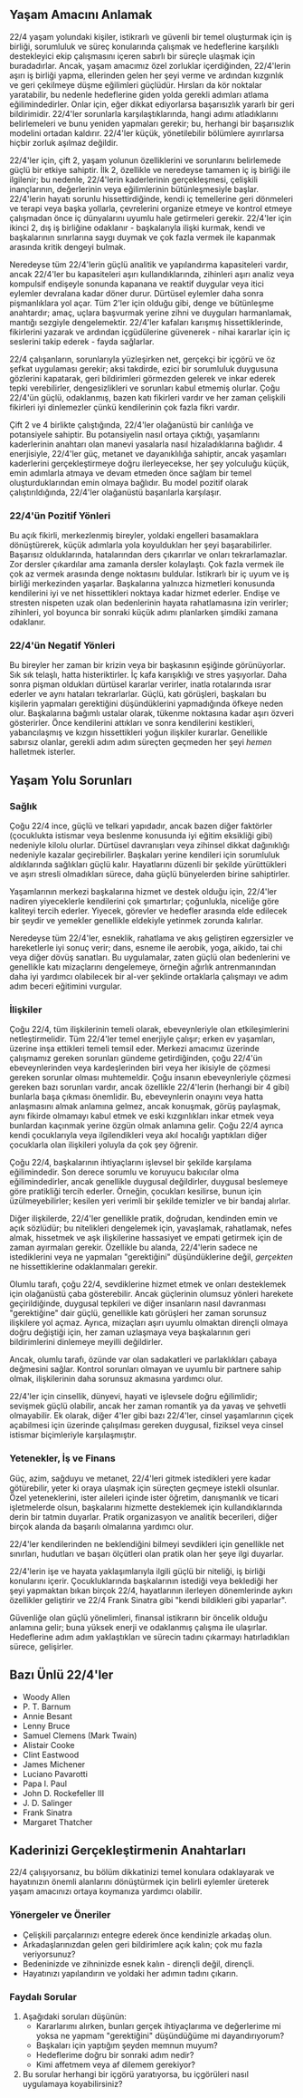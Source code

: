 ## Yaşam Amacını Anlamak

22/4 yaşam yolundaki kişiler, istikrarlı ve güvenli bir temel oluşturmak için iş birliği, sorumluluk ve süreç konularında çalışmak ve hedeflerine karşılıklı destekleyici ekip çalışmasını içeren sabırlı bir süreçle ulaşmak için buradadırlar. Ancak, yaşam amacımız özel zorluklar içerdiğinden, 22/4'lerin aşırı iş birliği yapma, ellerinden gelen her şeyi verme ve ardından kızgınlık ve geri çekilmeye düşme eğilimleri güçlüdür. Hırsları da kör noktalar yaratabilir, bu nedenle hedeflerine giden yolda gerekli adımları atlama eğilimindedirler. Onlar için, eğer dikkat ediyorlarsa başarısızlık yararlı bir geri bildirimidir. 22/4'ler sorunlarla karşılaştıklarında, hangi adımı atladıklarını belirlemeleri ve bunu yeniden yapmaları gerekir; bu, herhangi bir başarısızlık modelini ortadan kaldırır. 22/4'ler küçük, yönetilebilir bölümlere ayırırlarsa hiçbir zorluk aşılmaz değildir.

22/4'ler için, çift 2, yaşam yolunun özelliklerini ve sorunlarını belirlemede güçlü bir etkiye sahiptir. İlk 2, özellikle ve neredeyse tamamen iç iş birliği ile ilgilenir; bu nedenle, 22/4'lerin kaderlerinin gerçekleşmesi, çelişkili inançlarının, değerlerinin veya eğilimlerinin bütünleşmesiyle başlar. 22/4'lerin hayatı sorunlu hissettirdiğinde, kendi iç temellerine geri dönmeleri ve terapi veya başka yollarla, çevrelerini organize etmeye ve kontrol etmeye çalışmadan önce iç dünyalarını uyumlu hale getirmeleri gerekir. 22/4'ler için ikinci 2, dış iş birliğine odaklanır - başkalarıyla ilişki kurmak, kendi ve başkalarının sınırlarına saygı duymak ve çok fazla vermek ile kapanmak arasında kritik dengeyi bulmak.

Neredeyse tüm 22/4'lerin güçlü analitik ve yapılandırma kapasiteleri vardır, ancak 22/4'ler bu kapasiteleri aşırı kullandıklarında, zihinleri aşırı analiz veya kompulsif endişeyle sonunda kapanana ve reaktif duygular veya itici eylemler devralana kadar döner durur. Dürtüsel eylemler daha sonra pişmanlıklara yol açar. Tüm 2'ler için olduğu gibi, denge ve bütünleşme anahtardır; amaç, uçlara başvurmak yerine zihni ve duyguları harmanlamak, mantığı sezgiyle dengelemektir. 22/4'ler kafaları karışmış hissettiklerinde, fikirlerini yazarak ve ardından içgüdülerine güvenerek - nihai kararlar için iç seslerini takip ederek - fayda sağlarlar.

22/4 çalışanların, sorunlarıyla yüzleşirken net, gerçekçi bir içgörü ve öz şefkat uygulaması gerekir; aksi takdirde, ezici bir sorumluluk duygusuna gözlerini kapatarak, geri bildirimleri görmezden gelerek ve inkar ederek tepki verebilirler, dengesizlikleri ve sorunları kabul etmemiş olurlar. Çoğu 22/4'ün güçlü, odaklanmış, bazen katı fikirleri vardır ve her zaman çelişkili fikirleri iyi dinlemezler çünkü kendilerinin çok fazla fikri vardır.

Çift 2 ve 4 birlikte çalıştığında, 22/4'ler olağanüstü bir canlılığa ve potansiyele sahiptir. Bu potansiyelin nasıl ortaya çıktığı, yaşamlarını kaderlerinin anahtarı olan manevi yasalarla nasıl hizaladıklarına bağlıdır. 4 enerjisiyle, 22/4'ler güç, metanet ve dayanıklılığa sahiptir, ancak yaşamları kaderlerini gerçekleştirmeye doğru ilerleyecekse, her şey yolculuğu küçük, emin adımlarla atmaya ve devam etmeden önce sağlam bir temel oluşturduklarından emin olmaya bağlıdır. Bu model pozitif olarak çalıştırıldığında, 22/4'ler olağanüstü başarılarla karşılaşır.

### 22/4'ün Pozitif Yönleri

Bu açık fikirli, merkezlenmiş bireyler, yoldaki engelleri basamaklara dönüştürerek, küçük adımlarla yola koyuldukları her şeyi başarabilirler. Başarısız olduklarında, hatalarından ders çıkarırlar ve onları tekrarlamazlar. Zor dersler çıkardılar ama zamanla dersler kolaylaştı. Çok fazla vermek ile çok az vermek arasında denge noktasını buldular. İstikrarlı bir iç uyum ve iş birliği merkezinden yaşarlar. Başkalarına yalnızca hizmetleri konusunda kendilerini iyi ve net hissettikleri noktaya kadar hizmet ederler. Endişe ve stresten nispeten uzak olan bedenlerinin hayata rahatlamasına izin verirler; zihinleri, yol boyunca bir sonraki küçük adımı planlarken şimdiki zamana odaklanır.

### 22/4'ün Negatif Yönleri

Bu bireyler her zaman bir krizin veya bir başkasının eşiğinde görünüyorlar. Sık sık telaşlı, hatta histeriktirler. İç kafa karışıklığı ve stres yaşıyorlar. Daha sonra pişman oldukları dürtüsel kararlar verirler, inatla rotalarında ısrar ederler ve aynı hataları tekrarlarlar. Güçlü, katı görüşleri, başkaları bu kişilerin yapmaları gerektiğini düşündüklerini yapmadığında öfkeye neden olur. Başkalarına bağımlı ustalar olarak, tükenme noktasına kadar aşırı özveri gösterirler. Önce kendilerini attıkları ve sonra kendilerini kestikleri, yabancılaşmış ve kızgın hissettikleri yoğun ilişkiler kurarlar. Genellikle sabırsız olanlar, gerekli adım adım süreçten geçmeden her şeyi *hemen* halletmek isterler.

## Yaşam Yolu Sorunları

### Sağlık

Çoğu 22/4 ince, güçlü ve telkari yapıdadır, ancak bazen diğer faktörler (çocuklukta istismar veya beslenme konusunda iyi eğitim eksikliği gibi) nedeniyle kilolu olurlar. Dürtüsel davranışları veya zihinsel dikkat dağınıklığı nedeniyle kazalar geçirebilirler. Başkaları yerine kendileri için sorumluluk aldıklarında sağlıkları güçlü kalır. Hayatlarını düzenli bir şekilde yürüttükleri ve aşırı stresli olmadıkları sürece, daha güçlü bünyelerden birine sahiptirler.

Yaşamlarının merkezi başkalarına hizmet ve destek olduğu için, 22/4'ler nadiren yiyeceklerle kendilerini çok şımartırlar; çoğunlukla, niceliğe göre kaliteyi tercih ederler. Yiyecek, görevler ve hedefler arasında elde edilecek bir şeydir ve yemekler genellikle eldekiyle yetinmek zorunda kalırlar.

Neredeyse tüm 22/4'ler, esneklik, rahatlama ve akış geliştiren egzersizler ve hareketlerle iyi sonuç verir; dans, esneme ile aerobik, yoga, aikido, tai chi veya diğer dövüş sanatları. Bu uygulamalar, zaten güçlü olan bedenlerini ve genellikle katı mizaçlarını dengelemeye, örneğin ağırlık antrenmanından daha iyi yardımcı olabilecek bir al-ver şeklinde ortaklarla çalışmayı ve adım adım beceri eğitimini vurgular.

### İlişkiler

Çoğu 22/4, tüm ilişkilerinin temeli olarak, ebeveynleriyle olan etkileşimlerini netleştirmelidir. Tüm 22/4'ler temel enerjiyle çalışır; erken ev yaşamları, üzerine inşa ettikleri temeli temsil eder. Merkezi amacımız üzerinde çalışmamız gereken sorunları gündeme getirdiğinden, çoğu 22/4'ün ebeveynlerinden veya kardeşlerinden biri veya her ikisiyle de çözmesi gereken sorunlar olması muhtemeldir. Çoğu insanın ebeveynleriyle çözmesi gereken bazı sorunları vardır, ancak özellikle 22/4'lerin (herhangi bir 4 gibi) bunlarla başa çıkması önemlidir. Bu, ebeveynlerin onayını veya hatta anlaşmasını almak anlamına gelmez, ancak konuşmak, görüş paylaşmak, aynı fikirde olmamayı kabul etmek ve eski kızgınlıkları inkar etmek veya bunlardan kaçınmak yerine özgün olmak anlamına gelir. Çoğu 22/4 ayrıca kendi çocuklarıyla veya ilgilendikleri veya akıl hocalığı yaptıkları diğer çocuklarla olan ilişkileri yoluyla da çok şey öğrenir.

Çoğu 22/4, başkalarının ihtiyaçlarını işlevsel bir şekilde karşılama eğilimindedir. Son derece sorumlu ve koruyucu bakıcılar olma eğilimindedirler, ancak genellikle duygusal değildirler, duygusal beslemeye göre pratikliği tercih ederler. Örneğin, çocukları kesilirse, bunun için üzülmeyebilirler; kesilen yeri verimli bir şekilde temizler ve bir bandaj alırlar.

Diğer ilişkilerde, 22/4'ler genellikle pratik, doğrudan, kendinden emin ve açık sözlüdür; bu nitelikleri dengelemek için, yavaşlamak, rahatlamak, nefes almak, hissetmek ve aşk ilişkilerine hassasiyet ve empati getirmek için de zaman ayırmaları gerekir. Özellikle bu alanda, 22/4'lerin sadece ne istediklerini veya ne yapmaları "gerektiğini" düşündüklerine değil, *gerçekten* ne hissettiklerine odaklanmaları gerekir.

Olumlu tarafı, çoğu 22/4, sevdiklerine hizmet etmek ve onları desteklemek için olağanüstü çaba gösterebilir. Ancak güçlerinin olumsuz yönleri harekete geçirildiğinde, duygusal tepkileri ve diğer insanların nasıl davranması "gerektiğine" dair güçlü, genellikle katı görüşleri her zaman sorunsuz ilişkilere yol açmaz. Ayrıca, mizaçları aşırı uyumlu olmaktan dirençli olmaya doğru değiştiği için, her zaman uzlaşmaya veya başkalarının geri bildirimlerini dinlemeye meyilli değildirler.

Ancak, olumlu tarafı, özünde var olan sadakatleri ve parlaklıkları çabaya değmesini sağlar. Kontrol sorunları olmayan ve uyumlu bir partnere sahip olmak, ilişkilerinin daha sorunsuz akmasına yardımcı olur.

22/4'ler için cinsellik, dünyevi, hayati ve işlevsele doğru eğilimlidir; sevişmek güçlü olabilir, ancak her zaman romantik ya da yavaş ve şehvetli olmayabilir. Ek olarak, diğer 4'ler gibi bazı 22/4'ler, cinsel yaşamlarının çiçek açabilmesi için üzerinde çalışılması gereken duygusal, fiziksel veya cinsel istismar biçimleriyle karşılaşmıştır.

### Yetenekler, İş ve Finans

Güç, azim, sağduyu ve metanet, 22/4'leri gitmek istedikleri yere kadar götürebilir, yeter ki oraya ulaşmak için süreçten geçmeye istekli olsunlar. Özel yeteneklerini, ister aileleri içinde ister öğretim, danışmanlık ve ticari işletmelerde olsun, başkalarını hizmette desteklemek için kullandıklarında derin bir tatmin duyarlar. Pratik organizasyon ve analitik becerileri, diğer birçok alanda da başarılı olmalarına yardımcı olur.

22/4'ler kendilerinden ne beklendiğini bilmeyi sevdikleri için genellikle net sınırları, hudutları ve başarı ölçütleri olan pratik olan her şeye ilgi duyarlar.

22/4'lerin işe ve hayata yaklaşımlarıyla ilgili güçlü bir niteliği, iş birliği konularını içerir. Çocukluklarında başkalarının istediği veya beklediği her şeyi yapmaktan bıkan birçok 22/4, hayatlarının ilerleyen dönemlerinde aykırı özellikler geliştirir ve 22/4 Frank Sinatra gibi "kendi bildikleri gibi yaparlar".

Güvenliğe olan güçlü yönelimleri, finansal istikrarın bir öncelik olduğu anlamına gelir; buna yüksek enerji ve odaklanmış çalışma ile ulaşırlar. Hedeflerine adım adım yaklaştıkları ve sürecin tadını çıkarmayı hatırladıkları sürece, gelişirler.

## Bazı Ünlü 22/4'ler

* Woody Allen
* P. T. Barnum
* Annie Besant
* Lenny Bruce
* Samuel Clemens (Mark Twain)
* Alistair Cooke
* Clint Eastwood
* James Michener
* Luciano Pavarotti
* Papa I. Paul
* John D. Rockefeller III
* J. D. Salinger
* Frank Sinatra
* Margaret Thatcher

## Kaderinizi Gerçekleştirmenin Anahtarları

22/4 çalışıyorsanız, bu bölüm dikkatinizi temel konulara odaklayarak ve hayatınızın önemli alanlarını dönüştürmek için belirli eylemler üreterek yaşam amacınızı ortaya koymanıza yardımcı olabilir.

### Yönergeler ve Öneriler

* Çelişkili parçalarınızı entegre ederek önce kendinizle arkadaş olun.
* Arkadaşlarınızdan gelen geri bildirimlere açık kalın; çok mu fazla veriyorsunuz?
* Bedeninizde ve zihninizde esnek kalın - dirençli değil, dirençli.
* Hayatınızı yapılandırın ve yoldaki her adımın tadını çıkarın.

### Faydalı Sorular

1. Aşağıdaki soruları düşünün:
    * Kararlarımı alırken, bunları gerçek ihtiyaçlarıma ve değerlerime mi yoksa ne yapmam "gerektiğini" düşündüğüme mi dayandırıyorum?
    * Başkaları için yaptığım şeyden memnun muyum?
    * Hedeflerime doğru bir sonraki adım nedir?
    * Kimi affetmem veya af dilemem gerekiyor?
2. Bu sorular herhangi bir içgörü yaratıyorsa, bu içgörüleri nasıl uygulamaya koyabilirsiniz?
